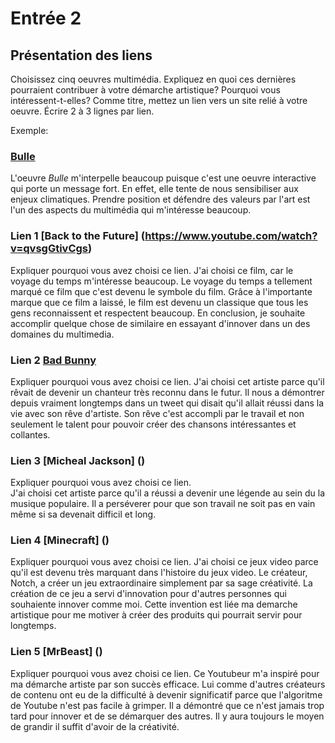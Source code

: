 # Entrée 2
## Présentation des liens
Choisissez cinq oeuvres multimédia. Expliquez en quoi ces dernières pourraient contribuer à votre démarche artistique? Pourquoi vous intéressent-t-elles? Comme titre, mettez un lien vers un site relié à votre oeuvre. Écrire 2 à 3 lignes par lien.

Exemple: 
### [Bulle](https://www.onf.ca/interactif/bulle/) 
L'oeuvre *Bulle* m'interpelle beaucoup puisque c'est une oeuvre interactive qui porte un message fort. En effet, elle tente de nous sensibiliser aux enjeux climatiques. Prendre position et défendre des valeurs par l'art est l'un des aspects du multimédia qui m'intéresse beaucoup. 

### Lien 1 [Back to the Future] (https://www.youtube.com/watch?v=qvsgGtivCgs)
Expliquer pourquoi vous avez choisi ce lien. 
J'ai choisi ce film, car le voyage du temps m'intéresse beaucoup. Le voyage du temps a tellement marqué ce film que c'est devenu le symbole du film. Grâce à l'importante marque que ce film a laissé, le film est devenu un classique que tous les gens reconnaissent et respectent beaucoup. En conclusion, je souhaite accomplir quelque chose de similaire en essayant d'innover dans un des domaines du multimedia.

### Lien 2 [Bad Bunny]()
Expliquer pourquoi vous avez choisi ce lien.
J'ai choisi cet artiste parce qu'il rêvait de devenir un chanteur très reconnu dans le futur. Il nous a démontrer depuis vraiment longtemps dans un tweet qui disait qu'il allait réussi dans la vie avec son rêve d'artiste. Son rêve c'est accompli par le travail et non seulement le talent pour pouvoir créer des chansons intéressantes et collantes.

### Lien 3 [Micheal Jackson] ()
Expliquer pourquoi vous avez choisi ce lien.  
J'ai choisi cet artiste parce qu'il a réussi a devenir une légende au sein du la musique populaire. Il a perséverer pour que son travail ne soit pas en vain même si sa devenait difficil et long.

### Lien 4 [Minecraft] ()
Expliquer pourquoi vous avez choisi ce lien. 
J'ai choisi ce jeux video parce qu'il est devenu très marquant dans l'histoire du jeux video. Le créateur, Notch, a créer un jeu extraordinaire simplement par sa sage créativité. La création de ce jeu a servi d'innovation pour d'autres personnes qui souhaiente innover comme moi. Cette invention est liée ma demarche artistique pour me motiver à créer des produits qui pourrait servir pour longtemps. 

### Lien 5 [MrBeast] ()
Expliquer pourquoi vous avez choisi ce lien. 
Ce Youtubeur m'a inspiré pour ma démarche artiste par son succès efficace. Lui comme d'autres créateurs de contenu ont eu de la difficulté à devenir significatif parce que l'algoritme de Youtube n'est pas facile à grimper. Il a démontré que ce n'est jamais trop tard pour innover et de se démarquer des autres. Il y aura toujours le moyen de grandir il suffit d'avoir de la créativité.
